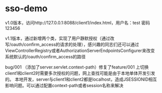 # sso-demo
v1.0版本，访问http://127.0.0.1:8088/client1/index.html，用户名：test 密码123456


v1.1版本，通过新增两个类，实现了用户静默授权（通过改写/oauth/confirm_access的请求的处理），感兴趣的同志们还可以通过ViewControllerRegistry或者AuthorizationServerEndpointsConfigurer来改变系统默认的/oauth/confirm_access的路径


bug/001 （添加了server.servlet.context-path）修复了feature/001 上切换client1和client2时需要多次授权的问题，网上查找可能是由于本地单体开发引发的。
本地开发，server与client1和client2都是localhost，造成JSESSIONID相互影响问题。可以通过配置context-path或者session名称来解决
